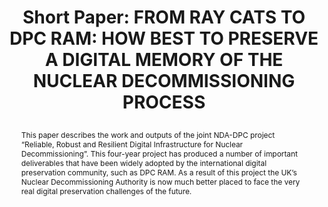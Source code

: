 ---
abstract: This paper describes the work and outputs of the joint NDA-DPC project “Reliable,
  Robust and Resilient Digital Infrastructure for Nuclear Decommissioning”. This four-year
  project has produced a number of important deliverables that have been widely adopted
  by the international digital preservation community, such as DPC RAM. As a result
  of this project the UK’s Nuclear Decommissioning Authority is now much better placed
  to face the very real digital preservation challenges of the future.
creators:
- Popham, Michael
date: null
document_url: https://az659834.vo.msecnd.net/eventsairwesteuprod/production-inconference-public/79271bfbd3e64204902848e75abacbdc
grand_parent: iPRES
institutions:
- Digital Preservation Coalition
keywords:
- project
- ram
- knowledge
- sharing
- resilience
landing_page_url: null
language: eng
layout: publication
license: CC-BY 4.0 International
notes_url: null
parent: iPRES 2022
presentation_url: null
size: null
source_name: iPRES
title: "Short Paper: FROM RAY CATS TO DPC RAM: HOW BEST TO PRESERVE A DIGITAL MEMORY
  OF THE NUCLEAR DECOMMISSIONING PROCESS\r\n"
type: short paper
year: 2022
---